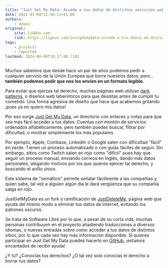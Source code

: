 ```yaml
---
title: "Just Get My Data: Accede a tus datos de distintos servicios web"
date: 2021-01-09T11:50:13+01:00
authors:
    - ddavo
original:
    site: LiGNUx.com
    link: https://lignux.com/justgetmydata-accede-a-tus-datos-de-distintos-servicios-web
tags:
    - projects
    - imported
lastmod: 2024-08-04T18:17:00.718Z
---
```


Muchos sabemos que desde hace un par de años podemos pedir a cualquier servicio de la Unión Europea que borre nuestros datos, pero... **también podemos pedir que nos los envíen en un formato legible.**

Para evitar que ejerzas tal derecho, muchas páginas web utilizan [dark patterns](https://darkpatterns.org/), o diseños web laberínticos para que desistas antes de cumplir tu cometido. Una forma agresiva de diseño que hace que acabemos gritando ¡pues ya no quiero mis datos!

Por eso surge [Just Get My Data](https://justgetmydata.com/es), un directorio con enlaces y notas para que sea más fácil acceder a tus datos. Cuentas con montón de servicios ordenados alfabéticamente, pero también puedes buscar, filtrar por dificultad, o mostrar simplemente los más populares.

Por ejemplo, Apple, Coinbase, LinkedIn o Google salen con dificultad "fácil" en verde. Tienen un proceso automatizado o con guías fáciles de seguir. Sin embargo, sitios como Twitch salen en rojo como "difícil" pues hay que seguir un proceso manual, enviando correos en Inglés, dando más datos personales, alegando motivos por los que quieres ejercer tal derecho, y buscando el anillo único.

Este sistema de "semáforo" permite señalar fácilmente a las compañías y, quien sabe, tal vez a alguien algún día le dará vergüenza que su compañía salga en rojo.

JustGetMyData es un fork o ramificación de [JustDeleteMe](https://justdeleteme.xyz/), página web que ayuda del mismo modo a eliminar tus datos de internet, evitando los patrones oscuros.

Se trata de Software Libre por lo que, a pesar de su corta vida, muchas personas contribuyen en el proyecto añadiendo traducciones a diversos idiomas, o nuevas entradas sobre como acceder a tus datos de distintos sitios, por lo que cada vez hay más información disponible. Si quieres participar en Just Get My Data puedes hacerlo en [GitHub](https://github.com/justgetmydata/jgmd), ¡estamos encantados de recibir ayuda!

¿Y tú? ¿Conocías tus derechos? ¿O tal vez solo conocías el derecho a borrar tus datos?